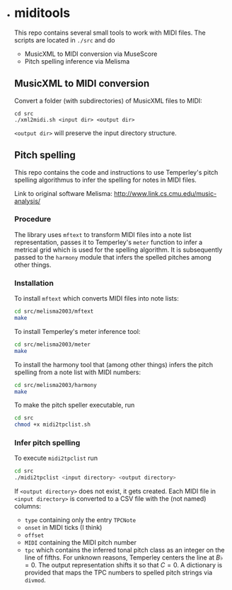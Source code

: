 * # miditools

  This repo contains several small tools to work with MIDI files.
  The scripts are located in `./src` and do

  - MusicXML to MIDI conversion via MuseScore
  - Pitch spelling inference via Melisma

  ## MusicXML to MIDI conversion

  Convert a folder (with subdirectories) of MusicXML files to MIDI:

  ```batch
  cd src
  ./xml2midi.sh <input dir> <output dir>
  ```

  `<output dir>` will preserve the input directory structure.

  ## Pitch spelling

  This repo contains the code and instructions to use Temperley's pitch spelling algorithmus to infer the spelling for notes in MIDI files.

  Link to original software Melisma: <http://www.link.cs.cmu.edu/music-analysis/>

  ### Procedure

  The library uses `mftext` to transform MIDI files into a note list representation, passes it to Temperley's `meter` function to infer a metrical grid which is used for the spelling algorithm. It is subsequently passed to the `harmony` module that infers the spelled pitches among other things.

  ### Installation

  To install `mftext` which converts MIDI files into note lists:

  ```bash
  cd src/melisma2003/mftext
  make
  ```

  To install Temperley's meter inference tool:

  ```bash
  cd src/melisma2003/meter
  make
  ```

  To install the harmony tool that (among other things) infers the pitch spelling from a note list with MIDI numbers:

  ```bash
  cd src/melisma2003/harmony
  make
  ```

  To make the pitch speller executable, run

  ```bash
  cd src
  chmod +x midi2tpclist.sh
  ```

  ### Infer pitch spelling

  To execute `midi2tpclist` run 

  ```bash
  cd src
  ./midi2tpclist <input directory> <output directory>
  ```

  If `<output directory>` does not exist, it gets created. Each MIDI file in `<input directory>` is converted to a CSV file with the (not named) columns:

  - `type` containing only the entry `TPCNote`
  - `onset` in MIDI ticks (I think)
  - `offset`
  - `MIDI` containing the MIDI pitch number
  - `tpc` which contains the inferred tonal pitch class as an integer on the line of fifths. For unknown reasons, Temperley centers the line at $B\flat=0$. The output representation shifts it so that $C=0$. A dictionary is provided that maps the TPC numbers to spelled pitch strings via `divmod`. 
